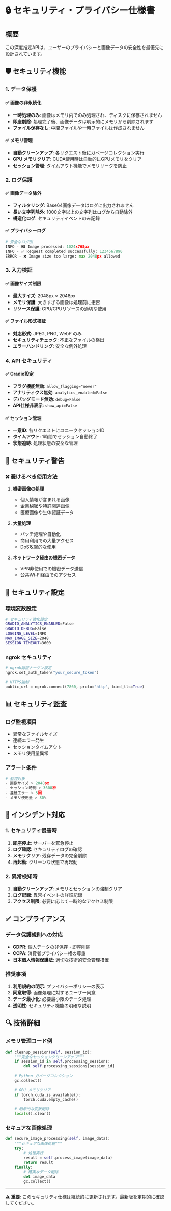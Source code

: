 # 🔒 セキュリティ・プライバシー仕様書

## 概要

この深度推定APIは、ユーザーのプライバシーと画像データの安全性を最優先に設計されています。

## 🛡️ セキュリティ機能

### 1. データ保護

#### ✅ 画像の非永続化
- **一時処理のみ**: 画像はメモリ内でのみ処理され、ディスクに保存されません
- **即座削除**: 処理完了後、画像データは明示的にメモリから削除されます
- **ファイル保存なし**: 中間ファイルや一時ファイルは作成されません

#### ✅ メモリ管理
- **自動クリーンアップ**: 各リクエスト後にガベージコレクション実行
- **GPU メモリクリア**: CUDA使用時は自動的にGPUメモリをクリア
- **セッション管理**: タイムアウト機能でメモリリークを防止

### 2. ログ保護

#### ✅ 画像データ除外
- **フィルタリング**: Base64画像データはログに出力されません
- **長い文字列除外**: 1000文字以上の文字列はログから自動除外
- **構造化ログ**: セキュリティイベントのみ記録

#### ✅ プライバシーログ
```python
# 安全なログ例
INFO - 🖼️ Image processed: 1024x768px
INFO - ✅ Request completed successfully: 1234567890
ERROR - ❌ Image size too large: max 2048px allowed
```

### 3. 入力検証

#### ✅ 画像サイズ制限
- **最大サイズ**: 2048px × 2048px
- **メモリ保護**: 大きすぎる画像は処理前に拒否
- **リソース保護**: GPU/CPUリソースの適切な使用

#### ✅ ファイル形式検証
- **対応形式**: JPEG, PNG, WebP のみ
- **セキュリティチェック**: 不正なファイルの検出
- **エラーハンドリング**: 安全な例外処理

### 4. API セキュリティ

#### ✅ Gradio設定
- **フラグ機能無効**: `allow_flagging="never"`
- **アナリティクス無効**: `analytics_enabled=False`
- **デバッグモード無効**: `debug=False`
- **API仕様非表示**: `show_api=False`

#### ✅ セッション管理
- **一意ID**: 各リクエストにユニークセッションID
- **タイムアウト**: 1時間でセッション自動終了
- **状態追跡**: 処理状態の安全な管理

## 🚨 セキュリティ警告

### ❌ 避けるべき使用方法

1. **機密画像の処理**
   - 個人情報が含まれる画像
   - 企業秘密や特許関連画像
   - 医療画像や生体認証データ

2. **大量処理**
   - バッチ処理や自動化
   - 商用利用での大量アクセス
   - DoS攻撃的な使用

3. **ネットワーク経由の機密データ**
   - VPN非使用での機密データ送信
   - 公共Wi-Fi経由でのアクセス

## 🔧 セキュリティ設定

### 環境変数設定
```bash
# セキュリティ強化設定
GRADIO_ANALYTICS_ENABLED=False
GRADIO_DEBUG=False
LOGGING_LEVEL=INFO
MAX_IMAGE_SIZE=2048
SESSION_TIMEOUT=3600
```

### ngrok セキュリティ
```python
# ngrok認証トークン設定
ngrok.set_auth_token("your_secure_token")

# HTTPS強制
public_url = ngrok.connect(7860, proto="http", bind_tls=True)
```

## 📊 セキュリティ監査

### ログ監視項目
- 異常なファイルサイズ
- 連続エラー発生
- セッションタイムアウト
- メモリ使用量異常

### アラート条件
```python
# 監視対象
- 画像サイズ > 2048px
- セッション時間 > 3600秒  
- 連続エラー > 5回
- メモリ使用量 > 80%
```

## 🔄 インシデント対応

### 1. セキュリティ侵害時
1. **即座停止**: サーバーを緊急停止
2. **ログ確認**: セキュリティログの確認
3. **メモリクリア**: 残存データの完全削除
4. **再起動**: クリーンな状態で再起動

### 2. 異常検知時
1. **自動クリーンアップ**: メモリとセッションの強制クリア
2. **ログ記録**: 異常イベントの詳細記録
3. **アクセス制限**: 必要に応じて一時的なアクセス制限

## ✅ コンプライアンス

### データ保護規則への対応
- **GDPR**: 個人データの非保存・即座削除
- **CCPA**: 消費者プライバシー権の尊重
- **日本個人情報保護法**: 適切な技術的安全管理措置

### 推奨事項
1. **利用規約の明示**: プライバシーポリシーの表示
2. **同意取得**: 画像処理に対するユーザー同意
3. **データ最小化**: 必要最小限のデータ処理
4. **透明性**: セキュリティ機能の明確な説明

## 🔍 技術詳細

### メモリ管理コード例
```python
def cleanup_session(self, session_id):
    """完全なセッションクリーンアップ"""
    if session_id in self.processing_sessions:
        del self.processing_sessions[session_id]
    
    # Python ガベージコレクション
    gc.collect()
    
    # GPU メモリクリア
    if torch.cuda.is_available():
        torch.cuda.empty_cache()
    
    # 明示的な変数削除
    locals().clear()
```

### セキュアな画像処理
```python
def secure_image_processing(self, image_data):
    """セキュアな画像処理"""
    try:
        # 処理実行
        result = self.process_image(image_data)
        return result
    finally:
        # 確実なデータ削除
        del image_data
        gc.collect()
```

---

**⚠️ 重要**: このセキュリティ仕様は継続的に更新されます。最新版を定期的に確認してください。
